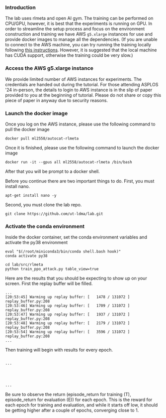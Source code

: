 ### Introduction

The lab uses rlmeta and open AI gym. The training can be performed on CPU/GPU, however, it is best that the experiments is running on GPU. 
In order to streamline the setup process and focus on the environment construction and training we have AWS ```g5.xlarge``` instances for use and 
provide docker images to manage all the dependencies. (If you are unable to connect to the AWS machine, you can try running the training locally following [this instructions](local_inst.md). However, it is suggested that the local machine has CUDA support, otherwise the training could be very slow.)

### Access the AWS g5.xlarge instance

We provide limited number of AWS instances for experiments.
The credentials are handed out during the tutorial. For those attending ASPLOS '24 in-person, the details to login to AWS instance is in the slip of paper provided to you at the beginning of tutorial. Please do not share or copy this piece of paper in anyway due to security reasons. 

### Launch the docker image

Once you log on the AWS instance, please use the following command to pull the docker image 

```
docker pull ml2558/autocat-rlmeta
```

Once it is finished, please use the following command to launch the docker image

```
docker run -it --gpus all ml2558/autocat-rlmeta /bin/bash 
```

After that you will be prompt to a docker shell.

Before you continue there are two important things to do. First, you must install nano.

```
apt-get install nano -y
```
Second, you must clone the lab repo. 

```
git clone https://github.com/ut-ldma/lab.git
```

### Activate the conda environment

Inside the docker container, set the conda environment variables and activate the py38 environment

```
eval "$(/root/miniconda3/bin/conda shell.bash hook)" 
conda activate py38
```

```
cd lab/src/rlmeta
python train_ppo_attack.py table_view=true
```
Here are the results that you should be expecting to show up on your screen. First the replay buffer will be filled. 

```
...
[20:53:45] Warming up replay buffer: [   1478 / 131072 ]                                         replay_buffer.py:208
[20:53:46] Warming up replay buffer: [   1709 / 131072 ]                                         replay_buffer.py:208
[20:53:47] Warming up replay buffer: [   1937 / 131072 ]                                         replay_buffer.py:208
[20:53:48] Warming up replay buffer: [   2179 / 131072 ]                                         replay_buffer.py:208
[20:53:54] Warming up replay buffer: [   3596 / 131072 ]                                         replay_buffer.py:208
...
```
Then training will begin with results for every epoch. 

```

...




...
```


Be sure to observe the return (episode_return for training (T), episode_return for evaluation (E)) for each epoch. This is the reward for each epoch for training and evaluation, and while it starts off low, it should be getting higher after a couple of epochs, converging close to 1. 

